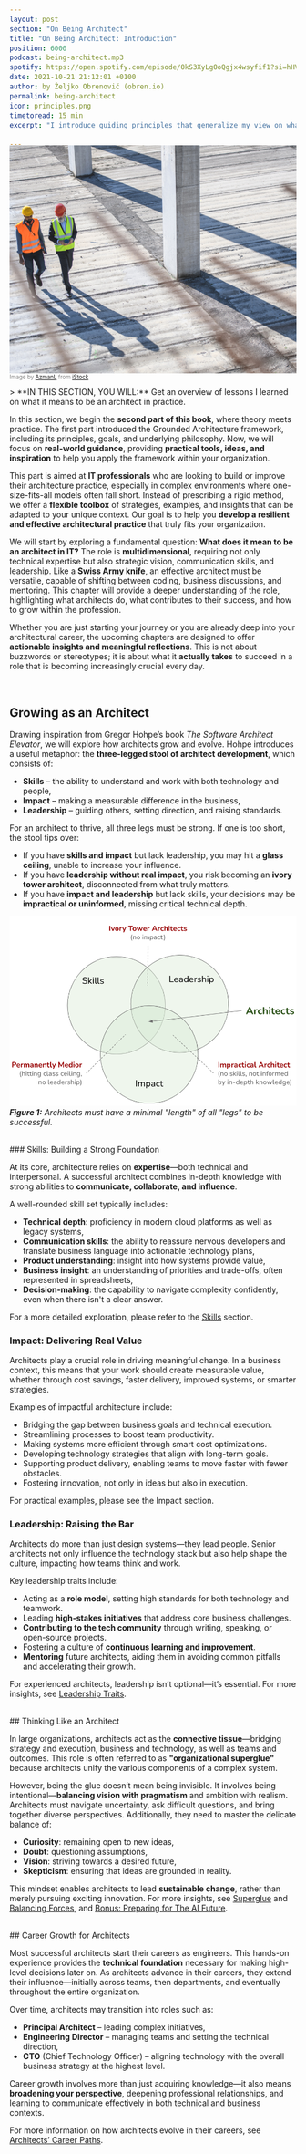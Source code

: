 ```yaml
---
layout: post
section: "On Being Architect"
title: "On Being Architect: Introduction"
position: 6000
podcast: being-architect.mp3
spotify: https://open.spotify.com/episode/0kS3XyLgOoQgjx4wsyfif1?si=hHV8N6DpS5G10ir7PE9YaQ
date: 2021-10-21 21:12:01 +0100
author: by Željko Obrenović (obren.io)
permalink: being-architect
icon: principles.png
timetoread: 15 min
excerpt: "I introduce guiding principles that generalize my view on what it means to be an architect in practice."

---
```

<img style="margin-top: -20px; width: 100%; height: 400px; object-fit: cover" 
     src="assets/images/istock/iStock-1194454929.jpg">
<div style="font-size: 70%; margin-top: -16px; color: grey; margin-bottom: 12px">
Image by <a target="_blank" href="https://www.istockphoto.com/en/portfolio/AzmanL">AzmanL</a> from <a target="_blank" href="https://www.istockphoto.com/">iStock</a>
</div>
<style>
 .quote {
     border-left: 8px solid #d9ead3;
     padding-left: 36px;
     margin-top: 30px;
     margin-bottom: 40px;
     font-size: 140%;
     font-style: normal;
     color:#888;
 }
    @media only screen and (max-width: 768px) {
        [class="quote"] {
            display: none;
        }
    }
</style>
> **IN THIS SECTION, YOU WILL:**  Get an overview of lessons I learned on what it means to be an architect in practice.

<br>

In this section, we begin the **second part of this book**, where theory meets practice. The first part introduced the Grounded Architecture framework, including its principles, goals, and underlying philosophy. Now, we will focus on **real-world guidance**, providing **practical tools, ideas, and inspiration** to help you apply the framework within your organization.

This part is aimed at **IT professionals** who are looking to build or improve their architecture practice, especially in complex environments where one-size-fits-all models often fall short. Instead of prescribing a rigid method, we offer a **flexible toolbox** of strategies, examples, and insights that can be adapted to your unique context. Our goal is to help you **develop a resilient and effective architectural practice** that truly fits your organization.

We will start by exploring a fundamental question: **What does it mean to be an architect in IT?** The role is **multidimensional**, requiring not only technical expertise but also strategic vision, communication skills, and leadership. Like a **Swiss Army knife**, an effective architect must be versatile, capable of shifting between coding, business discussions, and mentoring. This chapter will provide a deeper understanding of the role, highlighting what architects do, what contributes to their success, and how to grow within the profession.

Whether you are just starting your journey or you are already deep into your architectural career, the upcoming chapters are designed to offer **actionable insights and meaningful reflections**. This is not about buzzwords or stereotypes; it is about what it **actually takes** to succeed in a role that is becoming increasingly crucial every day.

<br>

## Growing as an Architect

Drawing inspiration from Gregor Hohpe’s book *The Software Architect Elevator*, we will explore how architects grow and evolve. Hohpe introduces a useful metaphor: the **three-legged stool of architect development**, which consists of:

* **Skills** – the ability to understand and work with both technology and people,
* **Impact** – making a measurable difference in the business,
* **Leadership** – guiding others, setting direction, and raising standards.

For an architect to thrive, all three legs must be strong. If one is too short, the stool tips over:

* If you have **skills and impact** but lack leadership, you may hit a **glass ceiling**, unable to increase your influence.
* If you have **leadership without real impact**, you risk becoming an **ivory tower architect**, disconnected from what truly matters.
* If you have **impact and leadership** but lack skills, your decisions may be **impractical or uninformed**, missing critical technical depth.

![](assets/images/arch/architect-legs.png)
***Figure 1:** Architects must have a minimal "length" of all "legs" to be successful.*

<br>
### Skills: Building a Strong Foundation

At its core, architecture relies on **expertise**—both technical and interpersonal. A successful architect combines in-depth knowledge with strong abilities to **communicate, collaborate, and influence**.

A well-rounded skill set typically includes:

* **Technical depth**: proficiency in modern cloud platforms as well as legacy systems,
* **Communication skills**: the ability to reassure nervous developers and translate business language into actionable technology plans,
* **Product understanding**: insight into how systems provide value,
* **Business insight**: an understanding of priorities and trade-offs, often represented in spreadsheets,
* **Decision-making**: the capability to navigate complexity confidently, even when there isn't a clear answer.

For a more detailed exploration, please refer to the [Skills](skills) section.

### Impact: Delivering Real Value

Architects play a crucial role in driving meaningful change. In a business context, this means that your work should create measurable value, whether through cost savings, faster delivery, improved systems, or smarter strategies.

Examples of impactful architecture include:

- Bridging the gap between business goals and technical execution.
- Streamlining processes to boost team productivity.
- Making systems more efficient through smart cost optimizations.
- Developing technology strategies that align with long-term goals.
- Supporting product delivery, enabling teams to move faster with fewer obstacles.
- Fostering innovation, not only in ideas but also in execution.

For practical examples, please see the Impact section.

### Leadership: Raising the Bar

Architects do more than just design systems—they lead people. Senior architects not only influence the technology stack but also help shape the culture, impacting how teams think and work.

Key leadership traits include:

* Acting as a **role model**, setting high standards for both technology and teamwork.
* Leading **high-stakes initiatives** that address core business challenges.
* **Contributing to the tech community** through writing, speaking, or open-source projects.
* Fostering a culture of **continuous learning and improvement**.
* **Mentoring** future architects, aiding them in avoiding common pitfalls and accelerating their growth.

For experienced architects, leadership isn’t optional—it’s essential. For more insights, see [Leadership Traits](leadership).

<br>
## Thinking Like an Architect

In large organizations, architects act as the **connective tissue**—bridging strategy and execution, business and technology, as well as teams and outcomes. This role is often referred to as **"organizational superglue"** because architects unify the various components of a complex system.

However, being the glue doesn’t mean being invisible. It involves being intentional—**balancing vision with pragmatism** and ambition with realism. Architects must navigate uncertainty, ask difficult questions, and bring together diverse perspectives. Additionally, they need to master the delicate balance of:

* **Curiosity**: remaining open to new ideas,
* **Doubt**: questioning assumptions,
* **Vision**: striving towards a desired future,
* **Skepticism**: ensuring that ideas are grounded in reality.

This mindset enables architects to lead **sustainable change**, rather than merely pursuing exciting innovation. For more insights, see [Superglue](superglue) and [Balancing Forces](balancing), and [Bonus: Preparing for The  AI Future](ai-future).

<br>
## Career Growth for Architects

Most successful architects start their careers as engineers. This hands-on experience provides the **technical foundation** necessary for making high-level decisions later on. As architects advance in their careers, they extend their influence—initially across teams, then departments, and eventually throughout the entire organization.

Over time, architects may transition into roles such as:

* **Principal Architect** – leading complex initiatives,
* **Engineering Director** – managing teams and setting the technical direction,
* **CTO** (Chief Technology Officer) – aligning technology with the overall business strategy at the highest level.

Career growth involves more than just acquiring knowledge—it also means **broadening your perspective**, deepening professional relationships, and learning to communicate effectively in both technical and business contexts.

For more information on how architects evolve in their careers, see [Architects’ Career Paths](career-paths).